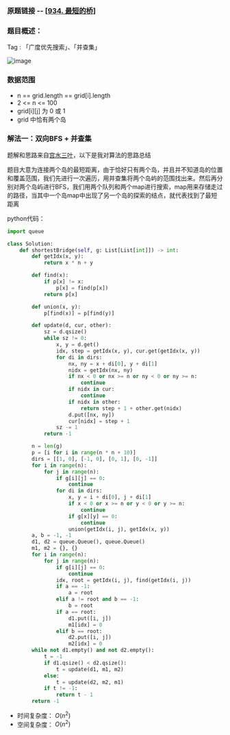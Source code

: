 ### 原题链接 -- [[934. 最短的桥](https://leetcode.cn/problems/shortest-bridge/)]

### 题目概述：
Tag : 「广度优先搜索」、「并查集」

![image](https://user-images.githubusercontent.com/99656524/197792056-bfa49218-feb6-4353-817e-ace7e33efecb.png)

### 数据范围
* n == grid.length == grid[i].length
* 2 <= n <= 100
* grid[i][j] 为 0 或 1
* grid 中恰有两个岛

### 解法一：双向BFS + 并查集
题解和思路来自[宫水三叶](https://leetcode.cn/problems/shortest-bridge/solution/by-ac_oier-56ly/)，以下是我对算法的思路总结

题目大意为连接两个岛的最短距离，由于恰好只有两个岛，并且并不知道岛的位置和覆盖范围，我们先进行一次遍历，用并查集将两个岛屿的范围找出来。然后再分别对两个岛屿进行BFS，我们用两个队列和两个map进行搜索，map用来存储走过的路径，当其中一个岛map中出现了另一个岛的探索的结点，就代表找到了最短距离

python代码：
```py
import queue

class Solution:
    def shortestBridge(self, g: List[List[int]]) -> int:
        def getIdx(x, y):
            return x * n + y

        def find(x):
            if p[x] != x:
                p[x] = find(p[x])
            return p[x]

        def union(x, y):
            p[find(x)] = p[find(y)]

        def update(d, cur, other):
            sz = d.qsize()
            while sz != 0:
                x, y = d.get()
                idx, step = getIdx(x, y), cur.get(getIdx(x, y))
                for di in dirs:
                    nx, ny = x + di[0], y + di[1]
                    nidx = getIdx(nx, ny)
                    if nx < 0 or nx >= n or ny < 0 or ny >= n:
                        continue
                    if nidx in cur:
                        continue
                    if nidx in other:
                        return step + 1 + other.get(nidx)
                    d.put([nx, ny])
                    cur[nidx] = step + 1
                sz -= 1
            return -1

        n = len(g)
        p = [i for i in range(n * n + 10)]
        dirs = [[1, 0], [-1, 0], [0, 1], [0, -1]]
        for i in range(n):
            for j in range(n):
                if g[i][j] == 0:
                    continue
                for di in dirs:
                    x, y = i + di[0], j + di[1]
                    if x < 0 or x >= n or y < 0 or y >= n:
                        continue
                    if g[x][y] == 0:
                        continue
                    union(getIdx(i, j), getIdx(x, y))
        a, b = -1, -1
        d1, d2 = queue.Queue(), queue.Queue()
        m1, m2 = {}, {}
        for i in range(n):
            for j in range(n):
                if g[i][j] == 0:
                    continue
                idx, root = getIdx(i, j), find(getIdx(i, j))
                if a == -1:
                    a = root
                elif a != root and b == -1:
                    b = root
                if a == root:
                    d1.put([i, j])
                    m1[idx] = 0
                elif b == root:
                    d2.put([i, j])
                    m2[idx] = 0
        while not d1.empty() and not d2.empty():
            t = -1
            if d1.qsize() < d2.qsize():
                t = update(d1, m1, m2)
            else:
                t = update(d2, m2, m1)
            if t != -1:
                return t - 1
        return -1
```
* 时间复杂度： $O(n^2)$ 
* 空间复杂度： $O(n^2)$ 
